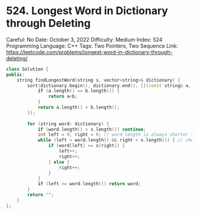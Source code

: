 # 524. Longest Word in Dictionary through Deleting

Careful: No
Date: October 3, 2022
Difficulty: Medium
Index: 524
Programming Language: C++
Tags: Two Pointers, Two Sequence
Link: https://leetcode.com/problems/longest-word-in-dictionary-through-deleting/

```cpp
class Solution {
public:
    string findLongestWord(string s, vector<string>& dictionary) {
        sort(dictionary.begin(), dictionary.end(), [](const string& a, const string& b){
            if (a.length() == b.length()) {
                return a<b;
            }
            return a.length() > b.length();
        });
        
        for (string word: dictionary) {
            if (word.length() > s.length()) continue;
            int left = 0, right = 0; // word length is always shorter than tmp
            while (left < word.length() && right < s.length()) { // check is subsequence
                if (word[left] == s[right]) {
                    left++;
                    right++;
                } else {
                    right++;
                }
            }
            if (left >= word.length()) return word;
        }
        return "";
    }
};
```